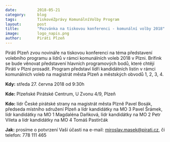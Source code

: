 ```yaml
---
date:         2018-05-21
category:     blog
tags:         TiskovéZprávy KomunálníVolby Program
layout:       post
title:        "Pozvánka na tiskovou konferenci - komunální volby 2018" 
image:        logo_napis.png
author:       Piráti Plzeň
---
```


Piráti Plzeň zvou novináře na tiskovou konferenci na téma představení volebního programu a lídrů v rámci komunálních voleb 2018 v Plzni. Brífink se bude věnovat představení hlavních programových bodů, které chtějí Piráti v Plzni prosadit. Program představí lídři kandidátních listin v rámci komunálních voleb na magistrát města Plzeň a městských obvodů 1, 2, 3, 4.

**Kdy:** středa 27. června 2018 od 9:30h

**Kde:** Plzeňské Pirátské Centrum, U Zvonu 4/9, Plzeň

**Kdo:** lídr České pirátské strany na magistrát města Plzně Pavel Bosák, předseda místního sdružení Plzeň a lídr kandidátky na MO 3 Pavel Šrámek, lídr kandidátky na MO 1 Magdaléna Daňková, lídr kandidátky na MO 2 Petr Vileta a lídr kandidátky na MO 4 Tomáš Pastirčák

**Jak:** prosíme o potvrzení Vaší účasti na e-mail: miroslav.masek@pirati.cz, či telefon: 778 111 465
